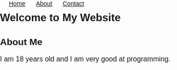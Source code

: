 <html>
<head>
  <title>My Website</title>
  <style>
    body {
      font-family: Arial;
      margin: 0;
      padding: 0;
    }

    nav {
      background-color: #eee;
    }

    nav ul {
      padding: 0;
      margin: 0;
      list-style: none;
    }

    nav ul li {
      display: inline-block;
      margin-left: 20px;
    }

    h1 {
      font-size: 24px;
      font-weight: bold;
      margin: 10px 0;
    }

    p {
      font-size: 16px;
      margin-bottom: 10px;
    }
  </style>
</head>
<body>
  <nav>
    <ul>
      <li><a href="home.html">Home</a></li>
      <li><a href="about.html">About</a></li>
      <li><a href="contact.html">Contact</a></li>
    </ul>
  </nav>
  <h1>Welcome to My Website</h1>
  <div>
    <h2>About Me</h2>
    <p>I am 18 years old and I am very good at programming.</p>
  </div>
</body>
</html>
